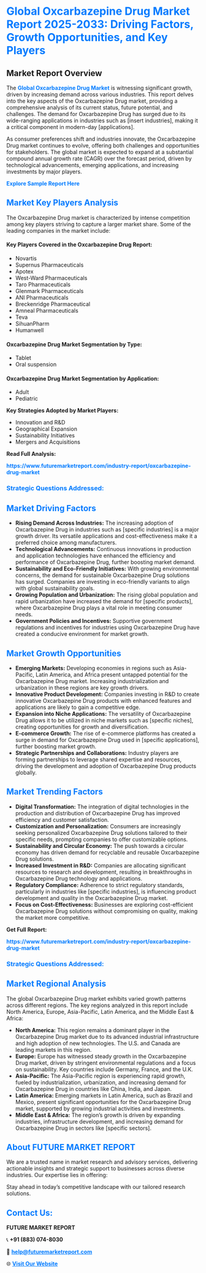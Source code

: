 <h1 style="color: #007BFF;">Global Oxcarbazepine Drug Market Report 2025-2033: Driving Factors, Growth Opportunities, and Key Players</h1>

<section id="overview">
<h2>Market Report Overview</h2>
<p>The <a href="https://www.futuremarketreport.com/industry-report/oxcarbazepine-drug-market" style="color: #007BFF; text-decoration: none;"><strong>Global Oxcarbazepine Drug Market</strong></a> is witnessing significant growth, driven by increasing demand across various industries. This report delves into the key aspects of the Oxcarbazepine Drug market, providing a comprehensive analysis of its current status, future potential, and challenges. The demand for Oxcarbazepine Drug has surged due to its wide-ranging applications in industries such as [insert industries], making it a critical component in modern-day [applications].</p>
<p>As consumer preferences shift and industries innovate, the Oxcarbazepine Drug market continues to evolve, offering both challenges and opportunities for stakeholders. The global market is expected to expand at a substantial compound annual growth rate (CAGR) over the forecast period, driven by technological advancements, emerging applications, and increasing investments by major players.</p>
</section>

<section id="overview">
<p><a href="https://www.futuremarketreport.com/request-sample/reportId=92555" style="color: #007BFF; text-decoration: none;"><strong>Explore Sample Report Here</strong></a></p>
</section>

<section id="key-players">
<h2 style="color: #007BFF;">Market Key Players Analysis</h2>
<p>The Oxcarbazepine Drug market is characterized by intense competition among key players striving to capture a larger market share. Some of the leading companies in the market include:</p>
<h4>Key Players Covered in the Oxcarbazepine Drug Report:</h4>
<ul><li>Novartis</li><li>Supernus Pharmaceuticals</li><li>Apotex</li><li>West-Ward Pharmaceuticals</li><li>Taro Pharmaceuticals</li><li>Glenmark Pharmaceuticals</li><li>ANI Pharmaceuticals</li><li>Breckenridge Pharmaceutical</li><li>Amneal Pharmaceuticals</li><li>Teva</li><li>SihuanPharm</li><li>Humanwell</li></ul>
<h4>Oxcarbazepine Drug Market Segmentation by Type:</h4>
<ul><li>Tablet</li><li>Oral suspension</li></ul>

<h4>Oxcarbazepine Drug Market Segmentation by Application:</h4>
<ul><li>Adult</li><li>Pediatric</li></ul>
<p><strong>Key Strategies Adopted by Market Players:</strong></p>
<ul>
<li>Innovation and R&D</li>
<li>Geographical Expansion</li>
<li>Sustainability Initiatives</li>
<li>Mergers and Acquisitions</li>
</ul>
</section>

<section>
<p><strong>Read Full Analysis: </strong></p><a href="https://www.futuremarketreport.com/industry-report/oxcarbazepine-drug-market" style="color: #007BFF; text-decoration: none;"><strong>https://www.futuremarketreport.com/industry-report/oxcarbazepine-drug-market</strong></a>
<h3 style="color: #007BFF;">Strategic Questions Addressed:</h3>
</section>

<section id="driving-factors">
<h2 style="color: #007BFF;">Market Driving Factors</h2>
<ul>
<li><strong>Rising Demand Across Industries:</strong> The increasing adoption of Oxcarbazepine Drug in industries such as [specific industries] is a major growth driver. Its versatile applications and cost-effectiveness make it a preferred choice among manufacturers.</li>
<li><strong>Technological Advancements:</strong> Continuous innovations in production and application technologies have enhanced the efficiency and performance of Oxcarbazepine Drug, further boosting market demand.</li>
<li><strong>Sustainability and Eco-Friendly Initiatives:</strong> With growing environmental concerns, the demand for sustainable Oxcarbazepine Drug solutions has surged. Companies are investing in eco-friendly variants to align with global sustainability goals.</li>
<li><strong>Growing Population and Urbanization:</strong> The rising global population and rapid urbanization have increased the demand for [specific products], where Oxcarbazepine Drug plays a vital role in meeting consumer needs.</li>
<li><strong>Government Policies and Incentives:</strong> Supportive government regulations and incentives for industries using Oxcarbazepine Drug have created a conducive environment for market growth.</li>
</ul>
</section>

<section id="growth-opportunities">
<h2 style="color: #007BFF;">Market Growth Opportunities</h2>
<ul>
<li><strong>Emerging Markets:</strong> Developing economies in regions such as Asia-Pacific, Latin America, and Africa present untapped potential for the Oxcarbazepine Drug market. Increasing industrialization and urbanization in these regions are key growth drivers.</li>
<li><strong>Innovative Product Development:</strong> Companies investing in R&D to create innovative Oxcarbazepine Drug products with enhanced features and applications are likely to gain a competitive edge.</li>
<li><strong>Expansion into Niche Applications:</strong> The versatility of Oxcarbazepine Drug allows it to be utilized in niche markets such as [specific niches], creating opportunities for growth and diversification.</li>
<li><strong>E-commerce Growth:</strong> The rise of e-commerce platforms has created a surge in demand for Oxcarbazepine Drug used in [specific applications], further boosting market growth.</li>
<li><strong>Strategic Partnerships and Collaborations:</strong> Industry players are forming partnerships to leverage shared expertise and resources, driving the development and adoption of Oxcarbazepine Drug products globally.</li>
</ul>
</section>

<section id="trending-factors">
<h2 style="color: #007BFF;">Market Trending Factors</h2>
<ul>
<li><strong>Digital Transformation:</strong> The integration of digital technologies in the production and distribution of Oxcarbazepine Drug has improved efficiency and customer satisfaction.</li>
<li><strong>Customization and Personalization:</strong> Consumers are increasingly seeking personalized Oxcarbazepine Drug solutions tailored to their specific needs, prompting companies to offer customizable options.</li>
<li><strong>Sustainability and Circular Economy:</strong> The push towards a circular economy has driven demand for recyclable and reusable Oxcarbazepine Drug solutions.</li>
<li><strong>Increased Investment in R&D:</strong> Companies are allocating significant resources to research and development, resulting in breakthroughs in Oxcarbazepine Drug technology and applications.</li>
<li><strong>Regulatory Compliance:</strong> Adherence to strict regulatory standards, particularly in industries like [specific industries], is influencing product development and quality in the Oxcarbazepine Drug market.</li>
<li><strong>Focus on Cost-Effectiveness:</strong> Businesses are exploring cost-efficient Oxcarbazepine Drug solutions without compromising on quality, making the market more competitive.</li>
</ul>
</section>

<section>
<p><strong>Get Full Report: </strong></p><a href="https://www.futuremarketreport.com/industry-report/oxcarbazepine-drug-market" style="color: #007BFF; text-decoration: none;"><strong>https://www.futuremarketreport.com/industry-report/oxcarbazepine-drug-market</strong></a>
<h3 style="color: #007BFF;">Strategic Questions Addressed:</h3>
</section>


<section id="regional-analysis">
<h2 style="color: #007BFF;">Market Regional Analysis</h2>
<p>The global Oxcarbazepine Drug market exhibits varied growth patterns across different regions. The key regions analyzed in this report include North America, Europe, Asia-Pacific, Latin America, and the Middle East & Africa:</p>
<ul>
<li><strong>North America:</strong> This region remains a dominant player in the Oxcarbazepine Drug market due to its advanced industrial infrastructure and high adoption of new technologies. The U.S. and Canada are leading markets in this region.</li>
<li><strong>Europe:</strong> Europe has witnessed steady growth in the Oxcarbazepine Drug market, driven by stringent environmental regulations and a focus on sustainability. Key countries include Germany, France, and the U.K.</li>
<li><strong>Asia-Pacific:</strong> The Asia-Pacific region is experiencing rapid growth, fueled by industrialization, urbanization, and increasing demand for Oxcarbazepine Drug in countries like China, India, and Japan.</li>
<li><strong>Latin America:</strong> Emerging markets in Latin America, such as Brazil and Mexico, present significant opportunities for the Oxcarbazepine Drug market, supported by growing industrial activities and investments.</li>
<li><strong>Middle East & Africa:</strong> The region’s growth is driven by expanding industries, infrastructure development, and increasing demand for Oxcarbazepine Drug in sectors like [specific sectors].</li>
</ul>
</section>

<footer>
<h2 style="color: #007BFF;">About FUTURE MARKET REPORT</h2>
<p>We are a trusted name in market research and advisory services, delivering actionable insights and strategic support to businesses across diverse industries. Our expertise lies in offering:</p>

<p>Stay ahead in today’s competitive landscape with our tailored research solutions.</p>

<h2 style="color: #007BFF;">Contact Us:</h2>
<p><strong>FUTURE MARKET REPORT</strong></p>
<p>📞 <strong>+91 (883) 074-8030</strong></p>
<p>📧 <strong><a href="mailto:help@futuremarketreport.com" style="color: #007BFF;">help@futuremarketreport.com</a></strong></p>
<p>🌐 <strong><a href="https://www.futuremarketreport.com/" style="color: #007BFF;">Visit Our Website</a></strong></p>
</footer>